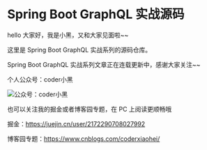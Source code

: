 # Spring Boot GraphQL 实战源码

hello 大家好，我是小黑，又和大家见面啦~~

这里是 Spring Boot GraphQL 实战系列的源码仓库。 

Spring Boot GraphQL 实战系列文章正在连载更新中，感谢大家关注~~

个人公众号：coder小黑

![公众号：coder小黑](https://cdn.jsdelivr.net/gh/shenjianeng/pictures/2020-12-19/1608383195371-image.png)

也可以关注我的掘金或者博客园专题，在 PC 上阅读更顺畅哦

掘金：https://juejin.cn/user/2172290708027992

博客园专题：https://www.cnblogs.com/coderxiaohei/



